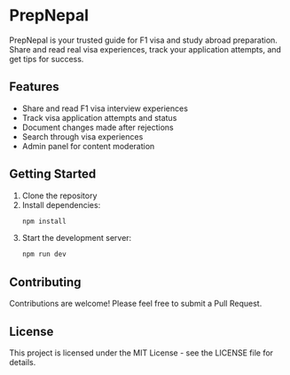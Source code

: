 # PrepNepal

PrepNepal is your trusted guide for F1 visa and study abroad preparation. Share and read real visa experiences, track your application attempts, and get tips for success.

## Features

- Share and read F1 visa interview experiences
- Track visa application attempts and status
- Document changes made after rejections
- Search through visa experiences
- Admin panel for content moderation

## Getting Started

1. Clone the repository
2. Install dependencies:
   ```bash
   npm install
   ```
3. Start the development server:
   ```bash
   npm run dev
   ```

## Contributing

Contributions are welcome! Please feel free to submit a Pull Request.

## License

This project is licensed under the MIT License - see the LICENSE file for details.
